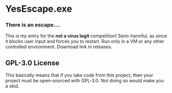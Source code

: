 # YesEscape.exe
### There is an escape....

This is my entry for the **not a virus legit** competition!
Semi-harmful, as since it blocks user input and forces you to restart. Run only in a VM or any other controlled environment.
Download link in releases.

## GPL-3.0 License
This basically means that if you take code from this project, then your project must be open-sourced with GPL-3.0.
Not doing so would make you a skid.
